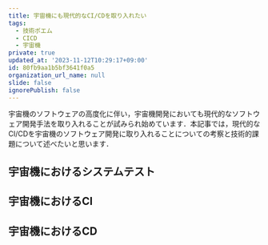 ```yaml
---
title: 宇宙機にも現代的なCI/CDを取り入れたい
tags:
  - 技術ポエム
  - CICD
  - 宇宙機
private: true
updated_at: '2023-11-12T10:29:17+09:00'
id: 80fb9aa1b5bf3641f0a5
organization_url_name: null
slide: false
ignorePublish: false
---
```

宇宙機のソフトウェアの高度化に伴い，宇宙機開発においても現代的なソフトウェア開発手法を取り入れることが試みられ始めています．本記事では，現代的なCI/CDを宇宙機のソフトウェア開発に取り入れることについての考察と技術的課題について述べたいと思います．

## 宇宙機におけるシステムテスト

## 宇宙機におけるCI

## 宇宙機におけるCD



